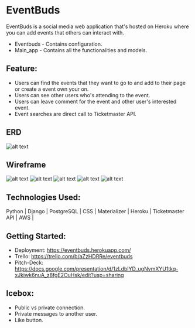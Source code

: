 # EventBuds
EventBuds is a social media web application that's hosted on Heroku where you can add events that others can interact with.  

- Eventbuds - Contains configuration.
- Main_app - Contains all the functionalities and models.  

## Feature:  
- Users can find the events that they want to go to and add to their page or create a event own your on.
- Users can see other users who's attending to the event.
- Users can leave comment for the event and other user's interested event.
- Event searches are direct call to Ticketmaster API.
 
 ## ERD  
 ![alt text](https://i.imgur.com/fwA2kbP.png)

## Wireframe
![alt text](https://i.imgur.com/QSF6Kqh.png)
![alt text](https://i.imgur.com/dxA2Tu4.png)
![alt text](https://i.imgur.com/ViAM9Po.png)
![alt text](https://i.imgur.com/gIkcXUR.png)
![alt text](https://i.imgur.com/0B8SRqY.png)

## Technologies Used:  
Python | Django | PostgreSQL | CSS | Materializer | Heroku | Ticketmaster API | AWS |

## Getting Started:  
- Deployment: https://eventbuds.herokuapp.com/
- Trello: https://trello.com/b/aZzHDRRe/eventbuds
- Pitch-Deck: https://docs.google.com/presentation/d/1zLdbIYD_ugNvmXYU1tkq-xJkiwk6nuA_z8fgE2OuHsk/edit?usp=sharing

## Icebox:  
- Public vs private connection.
- Private messages to another user.
- Like button.
